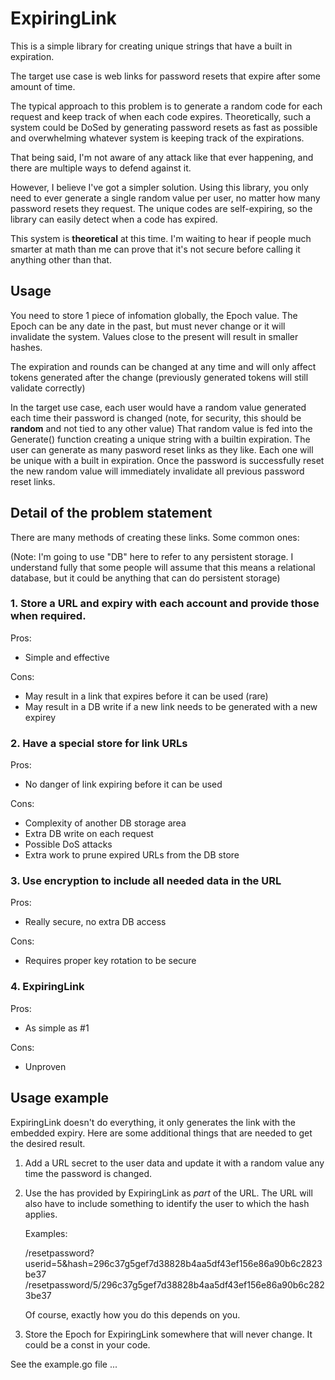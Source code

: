 ExpiringLink
============
This is a simple library for creating unique strings that
have a built in expiration.

The target use case is web links for password resets that
expire after some amount of time.

The typical approach to this problem is to generate a
random code for each request and keep track of when each
code expires. Theoretically, such a system could be
DoSed by generating password resets as fast as possible
and overwhelming whatever system is keeping track of
the expirations.

That being said, I'm not aware of any attack like that
ever happening, and there are multiple ways to defend
against it.

However, I believe I've got a simpler solution. Using this
library, you only need to ever generate a single random
value per user, no matter how many password resets they
request. The unique codes are self-expiring, so the
library can easily detect when a code has expired.

This system is **theoretical** at this time. I'm waiting to
hear if people much smarter at math than me can prove that
it's not secure before calling it anything other than that.

## Usage

You need to store 1 piece of infomation globally, the
Epoch value. The Epoch can be any date in the past, but
must never change or it will invalidate the system. Values
close to the present will result in smaller hashes.

The expiration and rounds can be changed at any time and
will only affect tokens generated after the change
(previously generated tokens will still validate correctly)

In the target use case, each user would have a random value
generated each time their password is changed (note, for
security, this should be **random** and not tied to any
other value) That random value is fed into the Generate()
function creating a unique string with a builtin
expiration. The user can generate as many pasword reset
links as they like. Each one will be unique with a built
in expiration. Once the password is successfully reset the
new random value will immediately invalidate all previous
password reset links.

## Detail of the problem statement

There are many methods of creating these links. Some
common ones:

(Note: I'm going to use "DB" here to refer to any persistent
storage. I understand fully that some people will assume
that this means a relational database, but it could be
anything that can do persistent storage)


### 1. Store a URL and expiry with each account and provide those when required.
   
Pros:
* Simple and effective

Cons:
* May result in a link that expires before it can be used
  (rare)
* May result in a DB write if a new link needs to be
  generated with a new expirey

### 2. Have a special store for link URLs

Pros:
* No danger of link expiring
  before it can be used
  
Cons:
* Complexity of another DB storage area
* Extra DB write on each request
* Possible DoS attacks
* Extra work to prune expired URLs from the DB store

### 3. Use encryption to include all needed data in the URL

Pros:
* Really secure, no extra DB access

Cons:
* Requires proper key rotation to be secure

### 4. ExpiringLink

Pros:
* As simple as #1

Cons:
* Unproven

## Usage example

ExpiringLink doesn't do everything, it only generates the
link with the embedded expiry. Here are some additional
things that are needed to get the desired result.

1. Add a URL secret to the user data and update it with
a random value any time the password is changed.

2. Use the has provided by ExpiringLink as _part_ of the
URL. The URL will also have to include something to
identify the user to which the hash applies.

   Examples:

   /resetpassword?userid=5&hash=296c37g5gef7d38828b4aa5df43ef156e86a90b6c2823be37
   /resetpassword/5/296c37g5gef7d38828b4aa5df43ef156e86a90b6c2823be37

   Of course, exactly how you do this depends on you.

3. Store the Epoch for ExpiringLink somewhere that will
never change. It could be a const in your code.

See the example.go file ...